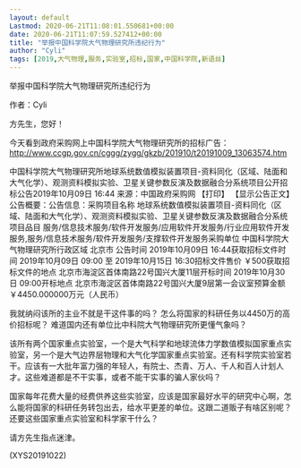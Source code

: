 ```yaml
---
layout: default
Lastmod: 2020-06-21T11:08:01.550681+00:00
date: 2020-06-21T11:07:59.527412+00:00
title: "举报中国科学院大气物理研究所违纪行为"
author: "Cyli"
tags: [2019,大气物理,服务,实验室,招标,国家,中国科学院,新语丝]
---
```


举报中国科学院大气物理研究所违纪行为

作者：Cyli

方先生，您好！

今天看到政府采购网上中国科学院大气物理研究所的招标广告：http://www.ccgp.gov.cn/cggg/zygg/gkzb/201910/t20191009_13063574.htm

中国科学院大气物理研究所地球系统数值模拟装置项目-资料同化（区域、陆面和大气化学）、观测资料模拟实验、卫星关键参数反演及数据融合分系统项目公开招标公告2019年10月09日 16:44 来源：中国政府采购网 【打印】 【显示公告正文】公告概要：公告信息：采购项目名称	地球系统数值模拟装置项目-资料同化（区域、陆面和大气化学）、观测资料模拟实验、卫星关键参数反演及数据融合分系统项目品目	服务/信息技术服务/软件开发服务/应用软件开发服务/行业应用软件开发服务,服务/信息技术服务/软件开发服务/支撑软件开发服务采购单位	中国科学院大气物理研究所行政区域	北京市	公告时间	2019年10月09日 16:44获取招标文件时间	2019年10月09日 09:00  至  2019年10月15日 16:30招标文件售价	￥500获取招标文件的地点	北京市海淀区首体南路22号国兴大厦11层开标时间	2019年10月30日 09:00开标地点	北京市海淀区首体南路22号国兴大厦9层第一会议室预算金额	￥4450.000000万元（人民币）

我就纳闷该所的主业不就是干这件事的吗？ 怎么将国家的科研任务以4450万的高价招标呢？ 难道国内还有单位比中科院大气物理研究所更懂气象吗？

该所有两个国家重点实验室，一个是大气科学和地球流体力学数值模拟国家重点实验室，另一个是大气边界层物理和大气化学国家重点实验室。还有科学院实验室若干。应该有一大批年富力强的年轻人，有院士、杰青、万人、千人和百人计划人才。这些难道都是不干实事，或者不能干实事的骗人家伙吗？

国家每年花费大量的经费供养这些实验室，应该是国家最好水平的研究中心啊，怎么能将国家的科研任务转包出去，给水平更差的单位。这跟二道贩子有啥区别呢？ 还要这些国家重点实验室和科学家干什么？

请方先生指点迷津。

(XYS20191022)

